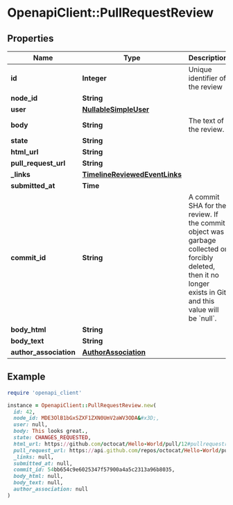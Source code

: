 # OpenapiClient::PullRequestReview

## Properties

| Name | Type | Description | Notes |
| ---- | ---- | ----------- | ----- |
| **id** | **Integer** | Unique identifier of the review |  |
| **node_id** | **String** |  |  |
| **user** | [**NullableSimpleUser**](NullableSimpleUser.md) |  |  |
| **body** | **String** | The text of the review. |  |
| **state** | **String** |  |  |
| **html_url** | **String** |  |  |
| **pull_request_url** | **String** |  |  |
| **_links** | [**TimelineReviewedEventLinks**](TimelineReviewedEventLinks.md) |  |  |
| **submitted_at** | **Time** |  | [optional] |
| **commit_id** | **String** | A commit SHA for the review. If the commit object was garbage collected or forcibly deleted, then it no longer exists in Git and this value will be &#x60;null&#x60;. |  |
| **body_html** | **String** |  | [optional] |
| **body_text** | **String** |  | [optional] |
| **author_association** | [**AuthorAssociation**](AuthorAssociation.md) |  |  |

## Example

```ruby
require 'openapi_client'

instance = OpenapiClient::PullRequestReview.new(
  id: 42,
  node_id: MDE3OlB1bGxSZXF1ZXN0UmV2aWV3ODA&#x3D;,
  user: null,
  body: This looks great.,
  state: CHANGES_REQUESTED,
  html_url: https://github.com/octocat/Hello-World/pull/12#pullrequestreview-80,
  pull_request_url: https://api.github.com/repos/octocat/Hello-World/pulls/12,
  _links: null,
  submitted_at: null,
  commit_id: 54bb654c9e6025347f57900a4a5c2313a96b8035,
  body_html: null,
  body_text: null,
  author_association: null
)
```


